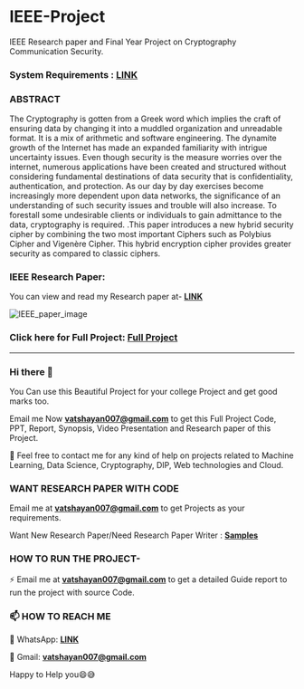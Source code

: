 # IEEE-Project

IEEE Research paper and Final Year Project on Cryptography Communication Security.

### System Requirements : **[LINK](https://github.com/Vatshayan/IEEE-Projects/blob/main/Shivam%20Project%20Synopsis.pdf)**

### ABSTRACT 

The Cryptography is gotten from a Greek word which implies the craft of ensuring data by changing it into a muddled organization and unreadable format. It is a mix of arithmetic and software engineering. The dynamite growth of the Internet has made an expanded familiarity with intrigue uncertainty issues. Even though security is the measure worries over the internet, numerous applications have been created and structured without considering fundamental destinations of data security that is confidentiality, authentication, and protection. As our day by day exercises become increasingly more dependent upon data networks, the significance of an understanding of such security issues and trouble will also increase. To forestall some undesirable clients or individuals to gain admittance to the data, cryptography is required. .This paper introduces a new hybrid security cipher by combining the two most important Ciphers such as Polybius Cipher and Vigenère Cipher. This hybrid encryption cipher provides greater security as compared to classic ciphers.

### IEEE Research Paper: 

You can view and read my Research paper at- **[LINK](https://ieeexplore.ieee.org/document/9199997)**


![IEEE_paper_image](https://user-images.githubusercontent.com/28294942/102985981-10f56400-4536-11eb-94ed-5647af384dea.PNG)


### Click here for Full Project: [Full Project](https://github.com/Vatshayan/Final-year-Project-Cryptographic-Technique-for-Communication-System)

**************************************************************************************************************************************************************************
### Hi there 👋

You Can use this Beautiful Project for your college Project and get good marks too. 

Email me Now **vatshayan007@gmail.com** to get this Full Project Code, PPT, Report, Synopsis, Video Presentation and Research paper of this Project.

💌 Feel free to contact me for any kind of help on projects related to Machine Learning, Data Science, Cryptography, DIP, Web technologies and Cloud.

### WANT RESEARCH PAPER WITH CODE 
 Email me at **vatshayan007@gmail.com** to get Projects as your requirements.
 
 Want New Research Paper/Need Research Paper Writer : **[Samples](https://projectspro.in/hire-writer)**

### HOW TO RUN THE PROJECT-
⚡ Email me at **vatshayan007@gmail.com** to get a detailed Guide report to run the project with source Code.

### 📫 HOW TO REACH ME 

💬 WhatsApp: **[LINK](https://wa.me/message/CHWN2AHCPMAZK1)**

💬 Gmail: **vatshayan007@gmail.com**

Happy to Help you😄😅
